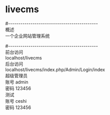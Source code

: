 # livecms  
#--------------------------------------------  
概述  
	一个企业网站管理系统  

#--------------------------------------------  
前台访问  
	localhost/livecms  
后台访问  
	localhost/livecms/index.php/Admin/Login/index  
超级管理员  
	账号 admin  
	密码 123456  
测试  
	账号 ceshi  
	密码 123456